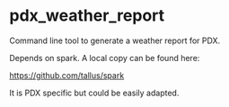 pdx_weather_report
==================

Command line tool to generate a weather report for PDX.

Depends on spark. A local copy can be found here:

https://github.com/tallus/spark

It is PDX specific but could be easily adapted.
